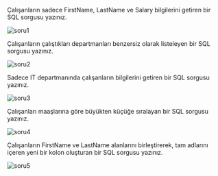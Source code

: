 Çalışanların sadece FirstName, LastName ve Salary bilgilerini getiren bir SQL sorgusu yazınız.

![soru1](https://github.com/user-attachments/assets/da1acf94-87f6-4975-9118-3b5d70ba84a9)

Çalışanların çalıştıkları departmanları benzersiz olarak listeleyen bir SQL sorgusu yazınız.

![soru2](https://github.com/user-attachments/assets/43b76bc7-175c-4822-bcc2-b9ca4569af9d)

Sadece IT departmanında çalışanların bilgilerini getiren bir SQL sorgusu yazınız. 

![soru3](https://github.com/user-attachments/assets/e5b2fdfd-0009-4126-86b3-29ca98082eb6)

Çalışanları maaşlarına göre büyükten küçüğe sıralayan bir SQL sorgusu yazınız.

![soru4](https://github.com/user-attachments/assets/5c167031-90a4-4013-a783-bab5db417d0d)

Çalışanların FirstName ve LastName alanlarını birleştirerek, tam adlarını içeren yeni bir kolon oluşturan bir SQL sorgusu yazınız. 

![soru5](https://github.com/user-attachments/assets/f738ca1d-5ed9-4e20-9f1f-decde5948883)

